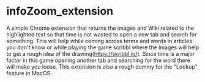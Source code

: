 # infoZoom_extension

A simple Chrome extension that returns the images and Wiki related to the highlighted text so that time is not wasted to open a new tab and search for something. This will help while coming across terms and words in articles you don't know or while playing the game scribbl where the images will help to get a rough idea of the drawing(https://skribbl.io/).
Since time is a major factor in this game opening another tab and searching for the word there will make you loose.
This extension is also a rough dummy for the "Lookup" feature in MacOS.
